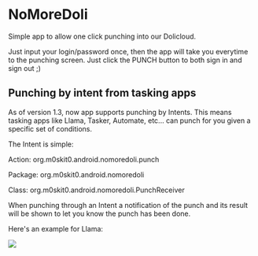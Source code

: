 # NoMoreDoli

Simple app to allow one click punching into our Dolicloud.

Just input your login/password once, then the app will take you everytime to the punching screen. Just click the PUNCH button to both sign in and sign out ;)

## Punching by intent from tasking apps

As of version 1.3, now app supports punching by Intents. This means tasking apps like Llama, Tasker, Automate, etc... can punch for you given a specific set of conditions.

The Intent is simple:

Action: org.m0skit0.android.nomoredoli.punch

Package: org.m0skit0.android.nomoredoli

Class: org.m0skit0.android.nomoredoli.PunchReceiver

When punching through an Intent a notification of the punch and its result will be shown to let you know the punch has been done.

Here's an example for Llama:

![](https://i.ibb.co/QCxCC4w/Screenshot-2019-05-24-12-00-16-262-com-kebab-Llama.png)
